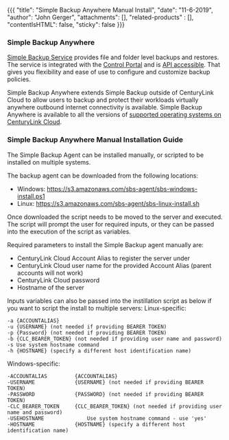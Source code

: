 {{{
  "title": "Simple Backup Anywhere Manual Install",
  "date": "11-6-2019",
  "author": "John Gerger",
  "attachments": [],
  "related-products" : [],
  "contentIsHTML": false,
  "sticky": false
}}}

### Simple Backup Anywhere

[Simple Backup Service](https://www.ctl.io/simple-backup-service/) provides file and folder level backups and restores. The service is integrated with the [Control Portal](https://control.ctl.io/) and is [API accessible](https://www.ctl.io/api-docs/v2/#simple-backup). That gives you flexibility and ease of use to configure and customize backup policies.

Simple Backup Anywhere extends Simple Backup outside of CenturyLink Cloud to allow users to backup and protect their workloads virtually anywhere outbound internet connectivity is available. Simple Backup Anywhere is  available to all the versions of [supported operating systems on CenturyLink Cloud](../Support/supported-operating-systems.md).

### Simple Backup Anywhere Manual Installation Guide

The Simple Backup Agent can be installed manually, or scripted to be installed on multiple systems.

The backup agent can be downloaded from the following locations:

* Windows: https://s3.amazonaws.com/sbs-agent/sbs-windows-install.ps1
* Linux: https://s3.amazonaws.com/sbs-agent/sbs-linux-install.sh

Once downloaded the script needs to be moved to the server and executed. The script will prompt the user for required inputs, or they can be passed into the execution of the script as variables.

Required parameters to install the Simple Backup agent manually are:

* CenturyLink Cloud Account Alias to register the server under
* CenturyLink Cloud user name for the provided Account Alias (parent accounts will not work)
* CenturyLink Cloud password
* Hostname of the server

Inputs variables can also be passed into the instillation script as below if you want to script the install to multiple servers:
Linux-specific:
```
-a {ACCOUNTALIAS}
-u {USERNAME} (not needed if providing BEARER TOKEN)
-p {Password} (not needed if providing BEARER TOKEN)
-b {CLC_BEARER_TOKEN} (not needed if providing user name and password)
-s Use system hostname command
-h {HOSTNAME} (specify a different host identification name)
```
Windows-specific:
```
-ACCOUNTALIAS 		  {ACCOUNTALIAS}
-USERNAME     		  {USERNAME} (not needed if providing BEARER TOKEN)
-PASSWORD 		   	  {PASSWORD} (not needed if providing BEARER TOKEN)
-CLC_BEARER_TOKEN 	  {CLC_BEARER_TOKEN} (not needed if providing user name and password)
-USEHOSTNAME 			  Use system hostname command - use 'yes'
-HOSTNAME 			  {HOSTNAME} (specify a different host identification name)
```
